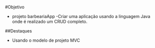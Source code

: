 #Objetivo
- projeto barbeariaApp
-Criar uma aplicação usando a linguagem Java onde é realizado um CRUD completo.

##Destaques
- Usando o modelo de projeto MVC
